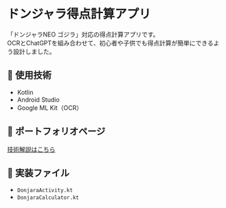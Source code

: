 # ドンジャラ得点計算アプリ

「ドンジャラNEO ゴジラ」対応の得点計算アプリです。  
OCRとChatGPTを組み合わせて、初心者や子供でも得点計算が簡単にできるよう設計しました。

## 🔧 使用技術
- Kotlin
- Android Studio
- Google ML Kit（OCR）

## 📄 ポートフォリオページ
[技術解説はこちら](https://s-nakamura333.github.io/donjara/)

## 📁 実装ファイル
- `DonjaraActivity.kt`
- `DonjaraCalculator.kt`
